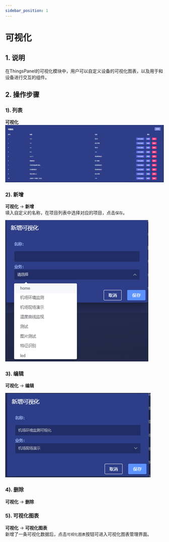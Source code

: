 ```yaml
---
sidebar_position: 1
---
```


# 可视化

## 1. 说明
在ThingsPanel的可视化模块中，用户可以自定义设备的可视化图表，以及用于和设备进行交互的组件。

## 2. 操作步骤

### 1). 列表
**可视化**
![img.png](images/visualization_02_01.png)

### 2). 新增
**可视化** -> **新增**  
填入自定义的名称，在项目列表中选择对应的项目，点击`保存`。  

![img.png](images/visualization_02_02.png) 

### 3). 编辑
**可视化** -> **编辑**  

![img.png](images/visualization_02_03.png)

### 4). 删除
**可视化** -> **删除**  

### 5). 可视化图表
**可视化** -> **可视化图表**   
新增了一条可视化数据后，点击`可视化图表`按钮可进入可视化图表管理界面。  
